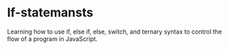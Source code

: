 # If-statemansts
Learning how to use if, else if, else, switch, and ternary syntax to control the flow of a program in JavaScript.
